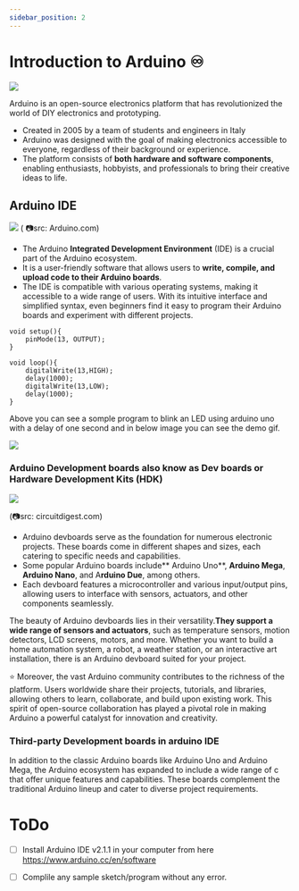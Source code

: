 ```yaml
---
sidebar_position: 2
---
```


# Introduction to Arduino ♾️

![](https://upload.wikimedia.org/wikipedia/commons/5/5b/Arduino_Logo_Registered.svg)

Arduino is an open-source electronics platform that has revolutionized the world of DIY electronics and prototyping. 

* Created in 2005 by a team of students and engineers in Italy
* Arduino was designed with the goal of making electronics accessible to everyone, regardless of their background or experience. 
* The platform consists of **both hardware and software components**, enabling enthusiasts, hobbyists, and professionals to bring their creative ideas to life.


## Arduino IDE

![](https://docs.arduino.cc/static/e534053def4bc0eb97a3b6ba9cf31853/29114/ide-2-overview.png) ( 📷src: Arduino.com)

* The Arduino **Integrated Development Environment** (IDE) is a crucial part of the Arduino ecosystem.
* It is a user-friendly software that allows users to **write, compile, and upload code to their Arduino boards**. 
* The IDE is compatible with various operating systems, making it accessible to a wide range of users. With its intuitive interface and simplified syntax, even beginners find it easy to program their Arduino boards and experiment with different projects.

```
void setup(){
    pinMode(13, OUTPUT);
}

void loop(){
    digitalWrite(13,HIGH);
    delay(1000);
    digitalWrite(13,LOW);
    delay(1000);
}
```

Above you can see a somple program to blink an LED using arduino uno with a delay of one second and in below image you can see the demo gif. 

![](https://i.makeagif.com/media/8-05-2014/I8Mlj2.gif)

### Arduino Development boards also know as Dev boards or Hardware Development Kits (HDK)

![](https://circuitdigest.com/sites/default/files/field/image/Types-of-Arduino.jpg) 

(📷src: circuitdigest.com)


* Arduino devboards serve as the foundation for numerous electronic projects. These boards come in different shapes and sizes, each catering to specific needs and capabilities. 
* Some popular Arduino boards include** Arduino Uno**, **Arduino Mega**, **Arduino Nano**, and A**rduino Due**, among others. 
* Each devboard features a microcontroller and various input/output pins, allowing users to interface with sensors, actuators, and other components seamlessly.

The beauty of Arduino devboards lies in their versatility.**They support a wide range of sensors and actuators**, such as temperature sensors, motion detectors, LCD screens, motors, and more. Whether you want to build a home automation system, a robot, a weather station, or an interactive art installation, there is an Arduino devboard suited for your project.

⭐️ Moreover, the vast Arduino community contributes to the richness of the platform. Users worldwide share their projects, tutorials, and libraries, allowing others to learn, collaborate, and build upon existing work. This spirit of open-source collaboration has played a pivotal role in making Arduino a powerful catalyst for innovation and creativity.


### Third-party Development boards in arduino IDE 

In addition to the classic Arduino boards like Arduino Uno and Arduino Mega, the Arduino ecosystem has expanded to include a wide range of c that offer unique features and capabilities. These boards complement the traditional Arduino lineup and cater to diverse project requirements.



# ToDo

 - [ ] Install Arduino IDE v2.1.1 in your computer from here https://www.arduino.cc/en/software 
 - [ ] Complile any sample sketch/program without any error.
















